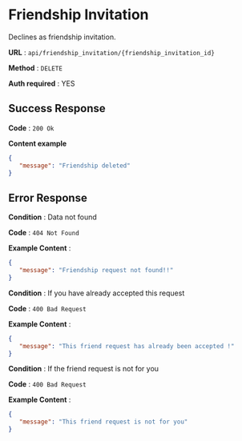 # Friendship Invitation

Declines as friendship invitation.

**URL** : `api/friendship_invitation/{friendship_invitation_id}`

**Method** : `DELETE`

**Auth required** : YES

## Success Response

**Code** : `200 Ok`

**Content example**

```json
{
   "message": "Friendship deleted"
}
```

## Error Response
**Condition** : Data not found

**Code** : `404 Not Found`

**Example Content** :

```json
{
   "message": "Friendship request not found!!"
}
```

**Condition** : If you have already accepted this request

**Code** : `400 Bad Request`

**Example Content** :

```json
{
   "message": "This friend request has already been accepted !"
}
```

**Condition** : If the friend request is not for you

**Code** : `400 Bad Request`

**Example Content** :

```json
{
   "message": "This friend request is not for you"
}
```
